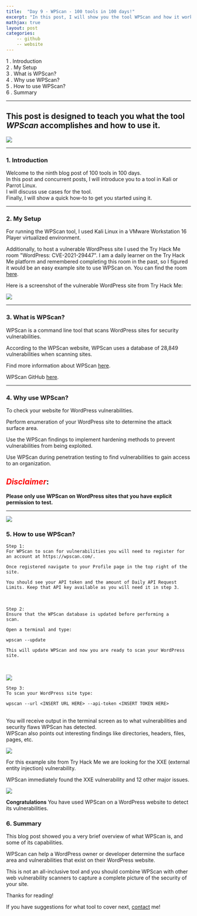 ```yaml
---
title:  "Day 9 - WPScan - 100 tools in 100 days!"
excerpt: "In this post, I will show you the tool WPScan and how it works."
mathjax: true
layout: post
categories:
    -- github
    -- website
---
```


1 . Introduction
<br>
2 . My Setup
<br>
3 . What is WPScan?
<br>
4 . Why use WPScan?
<br>
5 . How to use WPScan?
<br>
6 . Summary

---

## This post is designed to teach you what the tool *WPScan* accomplishes and how to use it.

![](https://raw.githubusercontent.com/matthewomccorkle/matthewomccorkle.github.io/master/_posts/assets/100%20tools/wpscan/wpscan1.png)

---

### 1. **Introduction**

Welcome to the ninth blog post of 100 tools in 100 days.<br> 
In this post and concurrent posts, I will introduce you to a tool in Kali or Parrot Linux. <br>
I will discuss use cases for the tool.<br> 
Finally, I will show a quick how-to to get you started using it. 

---

### 2. **My Setup**

For running the WPScan tool, I used Kali Linux in a VMware Workstation 16 Player virtualized environment.

Additionally, to host a vulnerable WordPress site I used the Try Hack Me room "WordPress: CVE-2021-29447". I am a daily learner on the Try Hack Me platform and remembered completing this room in the past, so I figured it would be an easy example site to use WPScan on. You can find the room [here](https://tryhackme.com/room/wordpresscve202129447).

Here is a screenshot of the vulnerable WordPress site from Try Hack Me:

![](https://raw.githubusercontent.com/matthewomccorkle/matthewomccorkle.github.io/master/_posts/assets/100%20tools/wpscan/wpscan2.png)

---

### 3. **What is WPScan?**

WPScan is a command line tool that scans WordPress sites for security vulnerabilities. 

According to the WPScan website, WPScan uses a database of 28,849 vulnerabilities when scanning sites. 

Find more information about WPScan [here](https://WpScan.com/wordpress-security-scanner).

WPScan GitHub [here](https://github.com/WpScanteam/WpScan).

---

### 4. **Why use WPScan?**

To check your website for WordPress vulnerabilities. 

Perform enumeration of your WordPress site to determine the attack surface area.

Use the WPScan findings to implement hardening methods to prevent vulnerabilities from being exploited. 

Use WPScan during penetration testing to find vulnerabilities to gain access to an organization. 

## <span style="color:red">***Disclaimer***</span>:<br>
**Please only use WPScan on WordPress sites that you have explicit permission to test.**

---

![](https://raw.githubusercontent.com/matthewomccorkle/matthewomccorkle.github.io/master/_posts/assets/100%20tools/wpscan/wpscan3.png)

### 5. **How to use WPScan?**

    Step 1:
    For WPScan to scan for vulnerabilities you will need to register for an account at https://wpscan.com/.

    Once registered navigate to your Profile page in the top right of the site.

    You should see your API token and the amount of Daily API Request Limits. Keep that API key available as you will need it in step 3.

<br>

    Step 2:
    Ensure that the WPScan database is updated before performing a 
    scan.

    Open a terminal and type:

    wpscan --update

    This will update WPScan and now you are ready to scan your WordPress site.

<br>

![](https://raw.githubusercontent.com/matthewomccorkle/matthewomccorkle.github.io/master/_posts/assets/100%20tools/wpscan/wpscan4.png)

    Step 3:
    To scan your WordPress site type:

    wpscan --url <INSERT URL HERE> --api-token <INSERT TOKEN HERE>

<br>
You will receive output in the terminal screen as to what vulnerabilities and security flaws WPScan has detected. 
<br>
WPScan also points out interesting findings like directories, headers, files, pages, etc.<br>

![](https://raw.githubusercontent.com/matthewomccorkle/matthewomccorkle.github.io/master/_posts/assets/100%20tools/wpscan/wpscan7.png)

For this example site from Try Hack Me we are looking for the XXE (external 
entity injection) vulnerability.

WPScan immediately found the XXE vulnerability and 12 other major issues.<br>

![](https://raw.githubusercontent.com/matthewomccorkle/matthewomccorkle.github.io/master/_posts/assets/100%20tools/wpscan/wpscan6.png)

**Congratulations** You have used WPScan on a WordPress website to detect its vulnerabilities. 

### 6. **Summary**

This blog post showed you a very brief overview of what WPScan is, and some of its capabilities.

WPScan can help a WordPress owner or developer determine the surface area and vulnerabilities that exist on their WordPress website.

This is not an all-inclusive tool and you should combine WPScan with other web vulnerability scanners to capture a complete picture of the security of your site.

Thanks for reading!<br>

If you have suggestions for what tool to cover next, [contact](mailto:matthew.o.mccorkle@gmail.com) me!